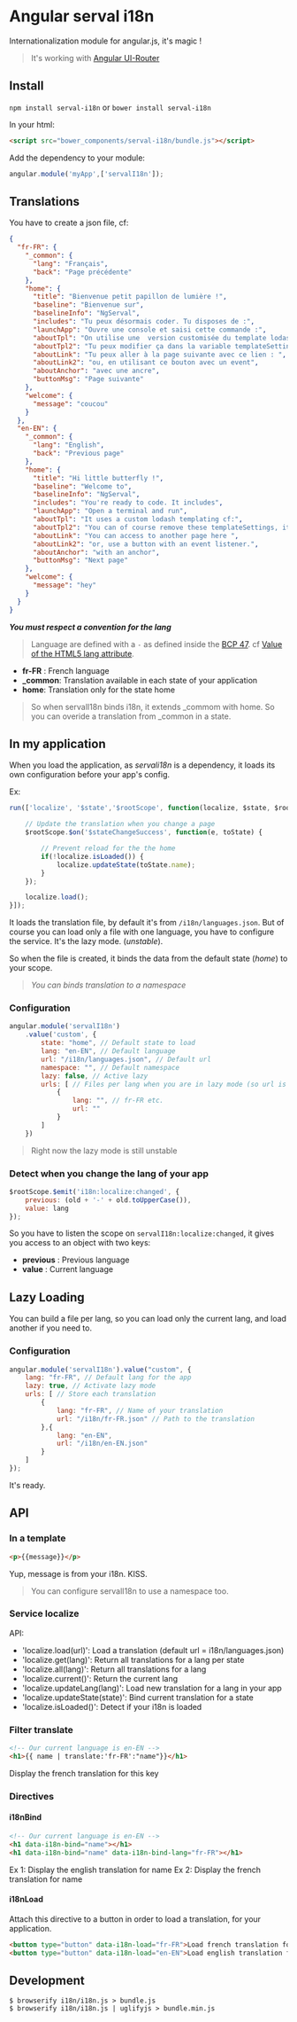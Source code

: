 # Angular serval i18n

Internationalization module for angular.js, it's magic !

> It's working with [Angular UI-Router](https://github.com/angular-ui/ui-router/)

## Install

`npm install serval-i18n` or `bower install serval-i18n`

In your html:

```html
<script src="bower_components/serval-i18n/bundle.js"></script>
```

Add the dependency to your module:

```JavaScript
angular.module('myApp',['servalI18n']);
```

## Translations

You have to create a json file, cf:

```json
{
  "fr-FR": {
    "_common": {
      "lang": "Français",
      "back": "Page précédente"
    },
    "home": {
      "title": "Bienvenue petit papillon de lumière !",
      "baseline": "Bienvenue sur",
      "baselineInfo": "NgServal",
      "includes": "Tu peux désormais coder. Tu disposes de :",
      "launchApp": "Ouvre une console et saisi cette commande :",
      "aboutTpl": "On utilise une  version customisée du template lodash cf:",
      "aboutTpl2": "Tu peux modifier ça dans la variable templateSettings, on trouve ça dans ce fichier",
      "aboutLink": "Tu peux aller à la page suivante avec ce lien : ",
      "aboutLink2": "ou, en utilisant ce bouton avec un event",
      "aboutAnchor": "avec une ancre",
      "buttonMsg": "Page suivante"
    },
    "welcome": {
      "message": "coucou"
    }
  },
  "en-EN": {
    "_common": {
      "lang": "English",
      "back": "Previous page"
    },
    "home": {
      "title": "Hi little butterfly !",
      "baseline": "Welcome to",
      "baselineInfo": "NgServal",
      "includes": "You're ready to code. It includes",
      "launchApp": "Open a terminal and run",
      "aboutTpl": "It uses a custom lodash templating cf:",
      "aboutTpl2": "You can of course remove these templateSettings, it's located inside",
      "aboutLink": "You can access to another page here ",
      "aboutLink2": "or, use a button with an event listener.",
      "aboutAnchor": "with an anchor",
      "buttonMsg": "Next page"
    },
    "welcome": {
      "message": "hey"
    }
  }
}
```

***You must respect a convention for the lang***
> Language are defined with a `-` as defined inside the [BCP 47](http://tools.ietf.org/html/bcp47). cf [Value of the HTML5 lang attribute](http://webmasters.stackexchange.com/questions/28307/value-of-the-html5-lang-attribute).

- **fr-FR** : French language
- **_common**: Translation available in each state of your application
- **home**: Translation only for the state home

> So when servalI18n binds i18n, it extends _commom with home. So you can overide a translation from _common in a state.

## In my application

When you load the application, as *servali18n* is a dependency, it loads its own configuration before your app's config.

Ex:

```JavaScript
run(['localize', '$state','$rootScope', function(localize, $state, $rootScope) {

    // Update the translation when you change a page
    $rootScope.$on('$stateChangeSuccess', function(e, toState) {

        // Prevent reload for the the home
        if(!localize.isLoaded()) {
            localize.updateState(toState.name);
        }
    });

    localize.load();
}]);
```

It loads the translation file, by default it's from `/i18n/languages.json`. But of course you can load only a file with one language, you have to configure the service. It's the lazy mode. (*unstable*).

So when the file is created, it binds the data from the default state (*home*) to your scope.

> *You can binds translation to a namespace*

### Configuration

```JavaScript
angular.module('servalI18n')
    .value('custom', {
        state: "home", // Default state to load
        lang: "en-EN", // Default language
        url: "/i18n/languages.json", // Default url
        namespace: "", // Default namespace
        lazy: false, // Active lazy
        urls: [ // Files per lang when you are in lazy mode (so url is useless)
            {
                lang: "", // fr-FR etc.
                url: ""
            }
        ]
    })
```

> Right now the lazy mode is still unstable

### Detect when you change the lang of your app

```JavaScript
$rootScope.$emit('i18n:localize:changed', {
    previous: (old + '-' + old.toUpperCase()),
    value: lang
});
```

So you have to listen the scope on `servalI18n:localize:changed`, it gives you access to an object with two keys:

- **previous** : Previous language
- **value** : Current language

## Lazy Loading

You can build a file per lang, so you can load only the current lang, and load another if you need to.

### Configuration

```JavaScript
angular.module('servalI18n').value("custom", {
    lang: "fr-FR", // Default lang for the app
    lazy: true, // Activate lazy mode
    urls: [ // Store each translation
        {
            lang: "fr-FR", // Name of your translation
            url: "/i18n/fr-FR.json" // Path to the translation
        },{
            lang: "en-EN",
            url: "/i18n/en-EN.json"
        }
    ]
});
```

It's ready.


## API

### In a template

```html
<p>{{message}}</p>
```

Yup, message is from your i18n. KISS.

> You can configure servalI18n to use a namespace too.

### Service localize

API:

- 'localize.load(url)': Load a translation (default url = i18n/languages.json)
- 'localize.get(lang)': Return all translations for a lang per state
- 'localize.all(lang)': Return all translations for a lang
- 'localize.current()': Return the current lang
- 'localize.updateLang(lang)': Load new translation for a lang in your app
- 'localize.updateState(state)': Bind current translation for a state
- 'localize.isLoaded()': Detect if your i18n is loaded

### Filter translate

```html
<!-- Our current language is en-EN -->
<h1>{{ name | translate:'fr-FR':"name"}}</h1>
```
Display the french translation for this key

### Directives

#### i18nBind

```html
<!-- Our current language is en-EN -->
<h1 data-i18n-bind="name"></h1>
<h1 data-i18n-bind="name" data-i18n-bind-lang="fr-FR"></h1>
```

Ex 1: Display the english translation for name
Ex 2: Display the french translation for name

#### i18nLoad

Attach this directive to a button in order to load a translation, for your application.

```html
<button type="button" data-i18n-load="fr-FR">Load french translation for the app</button>
<button type="button" data-i18n-load="en-EN">Load english translation for the app</button>
```

## Development

```
$ browserify i18n/i18n.js > bundle.js
$ browserify i18n/i18n.js | uglifyjs > bundle.min.js
```